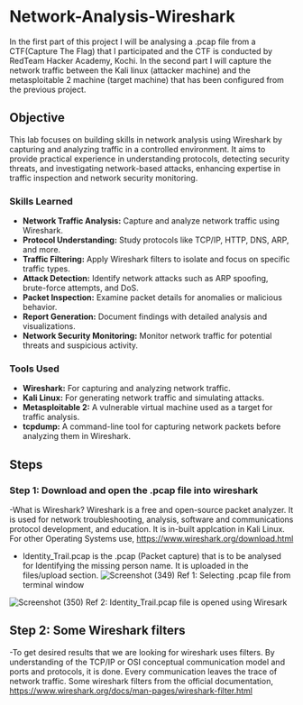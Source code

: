 # Network-Analysis-Wireshark

In the first part of this project I will be analysing a .pcap file from a CTF(Capture The Flag) that I participated and the CTF is conducted by RedTeam Hacker Academy, Kochi. In the second part I will capture the network traffic between the Kali linux (attacker machine) and the metasploitable 2 machine (target machine) that has been configured from the previous project.


## Objective

This lab focuses on building skills in network analysis using Wireshark by capturing and analyzing traffic in a controlled environment. It aims to provide practical experience in understanding protocols, detecting security threats, and investigating network-based attacks, enhancing expertise in traffic inspection and network security monitoring.

### Skills Learned

- **Network Traffic Analysis:** Capture and analyze network traffic using Wireshark.
- **Protocol Understanding:** Study protocols like TCP/IP, HTTP, DNS, ARP, and more.
- **Traffic Filtering:** Apply Wireshark filters to isolate and focus on specific traffic types.
- **Attack Detection:** Identify network attacks such as ARP spoofing, brute-force attempts, and DoS.
- **Packet Inspection:** Examine packet details for anomalies or malicious behavior.
- **Report Generation:** Document findings with detailed analysis and visualizations.
- **Network Security Monitoring:** Monitor network traffic for potential threats and suspicious activity.

### Tools Used

- **Wireshark:** For capturing and analyzing network traffic.
- **Kali Linux:** For generating network traffic and simulating attacks.
- **Metasploitable 2:** A vulnerable virtual machine used as a target for traffic analysis.
- **tcpdump:** A command-line tool for capturing network packets before analyzing them in Wireshark.

## Steps
### Step 1: Download and open the .pcap file into wireshark
-What is Wireshark? 
  Wireshark is a free and open-source packet analyzer. It is used for network troubleshooting, analysis, software and communications protocol development, and education. It is in-built applcation in Kali Linux.
  For other Operating Systems use, https://www.wireshark.org/download.html
- Identity_Trail.pcap is the .pcap (Packet capture) that is to be analysed for Identifying the missing person name. It is uploaded in the files/upload section.
![Screenshot (349)](https://github.com/user-attachments/assets/1c0a5d99-8788-483a-b90f-88eacb48ba64)
Ref 1: Selecting .pcap file from terminal window

![Screenshot (350)](https://github.com/user-attachments/assets/333281bf-1dff-4c24-9ee1-a8bff8308ba0)
Ref 2: Identity_Trail.pcap file is opened using Wiresark

## Step 2: Some Wireshark filters
 -To get desired results that we are looking for wireshark uses filters. By understanding of the TCP/IP or OSI conceptual communication model and ports and protocols, it is done. Every communication leaves the trace of network traffic.
 Some wireshark filters from the official documentation, https://www.wireshark.org/docs/man-pages/wireshark-filter.html

